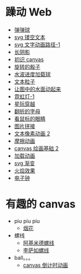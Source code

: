 # 躁动 Web

- [弹弹球](http://sukura9527.github.io/fancy-web/弹弹球)
- [svg 镂空文本](http://sukura9527.github.io/fancy-web/svg镂空文本)
- [svg 文字动画路径-1](http://sukura9527.github.io/fancy-web/svg文字动画路径-1)
- [长阴影](http://sukura9527.github.io/fancy-web/长阴影)
- [初识 canvas](http://sukura9527.github.io/fancy-web/初识canvas)
- [旋转的骰子](http://sukura9527.github.io/fancy-web/旋转的骰子)
- [水波进度加载球](http://sukura9527.github.io/fancy-web/水波进度加载球)
- [文本粒子](http://sukura9527.github.io/fancy-web/文本粒子)
- [让图中的水面动起来](http://sukura9527.github.io/fancy-web/让图中的水面动起来)
- [霓虹灯-1](http://sukura9527.github.io/fancy-web/霓虹灯-1)
- [星际穿越](http://sukura9527.github.io/fancy-web/星际穿越)
- [翻折的字母](http://sukura9527.github.io/fancy-web/翻折的字母)
- [看鼠标的眼睛](http://sukura9527.github.io/fancy-web/看鼠标的眼睛)
- [图片拼接](http://sukura9527.github.io/fancy-web/图片拼接)
- [文本像素动画 2](http://sukura9527.github.io/fancy-web/文本像素动画2)
- [摩擦动画](http://sukura9527.github.io/fancy-web/摩擦动画)
- [canvas 绘画基础 2](http://sukura9527.github.io/fancy-web/canvas绘画基础2)
- [加载动画](http://sukura9527.github.io/fancy-web/加载动画)
- [svg 渐变](http://sukura9527.github.io/fancy-web/svg渐变)
- [火焰效果](http://sukura9527.github.io/fancy-web/火焰效果)
- [电子钟](http://sukura9527.github.io/fancy-web/电子钟)

# 有趣的 canvas

- piu piu piu
  - [烟花](http://sukura9527.github.io/fancy-web/烟花)
- 螺线
  - [阿基米德螺线](http://sukura9527.github.io/fancy-web/阿基米德螺线)
  - [李萨如螺线](http://sukura9527.github.io/fancy-web/李萨如螺线)
- ball。。。
  - [canvas 倒计时动画](http://sukura9527.github.io/fancy-web/canvas倒计时动画)
